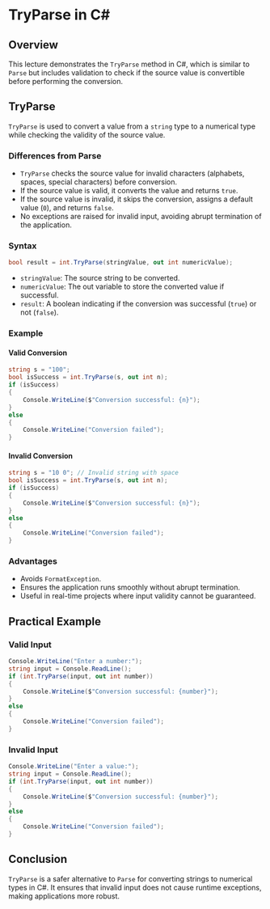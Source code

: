 
# TryParse in C#

## Overview
This lecture demonstrates the `TryParse` method in C#, which is similar to `Parse` but includes validation to check if the source value is convertible before performing the conversion.

## TryParse
`TryParse` is used to convert a value from a `string` type to a numerical type while checking the validity of the source value.

### Differences from Parse
- `TryParse` checks the source value for invalid characters (alphabets, spaces, special characters) before conversion.
- If the source value is valid, it converts the value and returns `true`.
- If the source value is invalid, it skips the conversion, assigns a default value (`0`), and returns `false`.
- No exceptions are raised for invalid input, avoiding abrupt termination of the application.

### Syntax
```csharp
bool result = int.TryParse(stringValue, out int numericValue);
```
- `stringValue`: The source string to be converted.
- `numericValue`: The out variable to store the converted value if successful.
- `result`: A boolean indicating if the conversion was successful (`true`) or not (`false`).

### Example

#### Valid Conversion
```csharp
string s = "100";
bool isSuccess = int.TryParse(s, out int n);
if (isSuccess)
{
    Console.WriteLine($"Conversion successful: {n}");
}
else
{
    Console.WriteLine("Conversion failed");
}
```

#### Invalid Conversion
```csharp
string s = "10 0"; // Invalid string with space
bool isSuccess = int.TryParse(s, out int n);
if (isSuccess)
{
    Console.WriteLine($"Conversion successful: {n}");
}
else
{
    Console.WriteLine("Conversion failed");
}
```

### Advantages
- Avoids `FormatException`.
- Ensures the application runs smoothly without abrupt termination.
- Useful in real-time projects where input validity cannot be guaranteed.

## Practical Example

### Valid Input
```csharp
Console.WriteLine("Enter a number:");
string input = Console.ReadLine();
if (int.TryParse(input, out int number))
{
    Console.WriteLine($"Conversion successful: {number}");
}
else
{
    Console.WriteLine("Conversion failed");
}
```

### Invalid Input
```csharp
Console.WriteLine("Enter a value:");
string input = Console.ReadLine();
if (int.TryParse(input, out int number))
{
    Console.WriteLine($"Conversion successful: {number}");
}
else
{
    Console.WriteLine("Conversion failed");
}
```

## Conclusion
`TryParse` is a safer alternative to `Parse` for converting strings to numerical types in C#. It ensures that invalid input does not cause runtime exceptions, making applications more robust.
